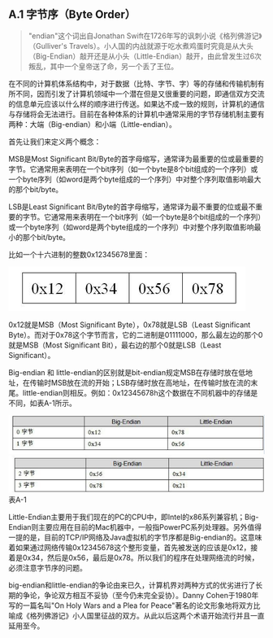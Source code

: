 ## A.1 字节序（Byte Order）

> "endian"这个词出自Jonathan
> Swift在1726年写的讽刺小说《格列佛游记》（Gulliver's
> Travels）。小人国的内战就源于吃水煮鸡蛋时究竟是从大头（Big-Endian）敲开还是从小头（Little-Endian）敲开，由此曾发生过6次叛乱，其中一个皇帝送了命，另一个丢了王位。

在不同的计算机体系结构中，对于数据（比特、字节、字）等的存储和传输机制有所不同，因而引发了计算机领域中一个潜在但是又很重要的问题，即通信双方交流的信息单元应该以什么样的顺序进行传送。如果达不成一致的规则，计算机的通信与存储将会无法进行。目前在各种体系的计算机中通常采用的字节存储机制主要有两种：大端（Big-endian）和小端（Little-endian）。

首先让我们来定义两个概念：

MSB是Most Significant
Bit/Byte的首字母缩写，通常译为最重要的位或最重要的字节。它通常用来表明在一个bit序列（如一个byte是8个bit组成的一个序列）或一个byte序列（如word是两个byte组成的一个序列）中对整个序列取值影响最大的那个bit/byte。

LSB是Least Significant
Bit/Byte的首字母缩写，通常译为最不重要的位或最不重要的字节。它通常用来表明在一个bit序列（如一个byte是8个bit组成的一个序列）或一个byte序列（如word是两个byte组成的一个序列）中对整个序列取值影响最小的那个bit/byte。

比如一个十六进制的整数0x12345678里面：

![](../Images/a-0.jpg)

0x12就是MSB（Most Significant Byte），0x78就是LSB（Least Significant
Byte）。而对于0x78这个字节而言，它的二进制是01111000，那么最左边的那个0就是MSB（Most
Significant Bit），最右边的那个0就是LSB（Least Significant）。

Big-endian 和
little-endian的区别就是bit-endian规定MSB在存储时放在低地址，在传输时MSB放在流的开始；LSB存储时放在高地址，在传输时放在流的末尾。little-endian则相反。例如：0x12345678h这个数据在不同机器中的存储是不同，如表A-1所示。

![](../Images/a-0-1.jpg)\
![](../Images/a-0-1-2.jpg)\
表A-1

Little-Endian主要用于我们现在的PC的CPU中，即Intel的x86系列兼容机；Big-Endian则主要应用在目前的Mac机器中，一般指PowerPC系列处理器。另外值得一提的是，目前的TCP/IP网络及Java虚拟机的字节序都是Big-endian的。这意味着如果通过网络传输0x12345678这个整形变量，首先被发送的应该是0x12，接着是0x34，然后是0x56，最后是0x78。所以我们的程序在处理网络流的时候，必须注意字节序的问题。

big-endian和little-endian的争论由来已久，计算机界对两种方式的优劣进行了长期的争论，争论双方相互不妥协（至今仍未完全妥协）。Danny
Cohen于1980年写的一篇名叫"On Holy Wars and a Plea for
Peace"著名的论文形象地将双方比喻成《格列佛游记》小人国里征战的双方。从此以后这两个术语开始流行并且一直延用至今。
